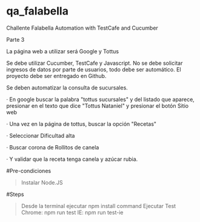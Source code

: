 # qa_falabella
Challente Falabella Automation with TestCafe and Cucumber

Parte 3

 

La página web a utilizar será Google y Tottus

Se debe utilizar Cucumber, TestCafe y Javascript. No se debe solicitar ingresos de datos por parte de usuarios, todo debe ser automático. El proyecto debe ser entregado en Github.

Se deben automatizar la consulta de sucursales.

·        En google buscar la palabra "tottus sucursales" y del listado que aparece, presionar en el texto que dice "Tottus Nataniel" y presionar el botón Sitio web

·        Una vez en la página de tottus, buscar la opción "Recetas" 

·        Seleccionar Dificultad alta

·        Buscar corona de Rollitos de canela

·        Y validar que la receta tenga canela y azúcar rubia.

#Pre-condiciones

> Instalar Node.JS


#Steps

> Desde la terminal ejecutar npm install command
> Ejecutar Test
  Chrome: npm run test
  IE: npm run test-ie
